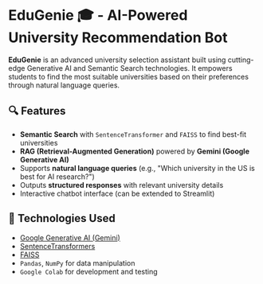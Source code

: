 # EduGenie 🎓 - AI-Powered University Recommendation Bot

**EduGenie** is an advanced university selection assistant built using cutting-edge Generative AI and Semantic Search technologies. It empowers students to find the most suitable universities based on their preferences through natural language queries.

## 🔍 Features

- **Semantic Search** with `SentenceTransformer` and `FAISS` to find best-fit universities
- **RAG (Retrieval-Augmented Generation)** powered by **Gemini (Google Generative AI)**
- Supports **natural language queries** (e.g., "Which university in the US is best for AI research?")
- Outputs **structured responses** with relevant university details
- Interactive chatbot interface (can be extended to Streamlit)

## 🧠 Technologies Used

- [Google Generative AI (Gemini)](https://ai.google.dev/)
- [SentenceTransformers](https://www.sbert.net/)
- [FAISS](https://github.com/facebookresearch/faiss)
- `Pandas`, `NumPy` for data manipulation
- `Google Colab` for development and testing


